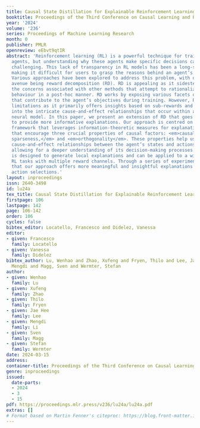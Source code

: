 ```yaml
---
title: Causal State Distillation for Explainable Reinforcement Learning
booktitle: Proceedings of the Third Conference on Causal Learning and Reasoning
year: '2024'
volume: '236'
series: Proceedings of Machine Learning Research
month: 0
publisher: PMLR
openreview: eEbvt9qtIR
abstract: 'Reinforcement learning (RL) is a powerful technique for training intelligent
  agents, but understanding why these agents make specific decisions can be quite
  challenging. This lack of transparency in RL models has been a long-standing problem,
  making it difficult for users to grasp the reasons behind an agent’s behaviour.
  Various approaches have been explored to address this problem, with one promising
  avenue being reward decomposition (RD). RD is appealing as it sidesteps some of
  the concerns associated with other methods that attempt to rationalize an agent’s
  behaviour in a post-hoc manner. RD works by exposing various facets of the rewards
  that contribute to the agent’s objectives during training. However, RD alone has
  limitations as it primarily offers insights based on sub-rewards and does not delve
  into the intricate cause-and-effect relationships that occur within an RL agent’s
  neural model. In this paper, we present an extension of RD that goes beyond sub-rewards
  to provide more informative explanations. Our approach is centred on a causal learning
  framework that leverages information-theoretic measures for explanation objectives
  that encourage three crucial properties of causal factors: <em>causal sufficiency,
  sparseness,</em> and <em>orthogonality</em>. These properties help us distill the
  cause-and-effect relationships between the agent’s states and actions or rewards,
  allowing for a deeper understanding of its decision-making processes. Our framework
  is designed to generate local explanations and can be applied to a wide range of
  RL tasks with multiple reward channels. Through a series of experiments, we demonstrate
  that our approach offers more meaningful and insightful explanations for the agent’s
  action selections.'
layout: inproceedings
issn: 2640-3498
id: lu24a
tex_title: Causal State Distillation for Explainable Reinforcement Learning
firstpage: 106
lastpage: 142
page: 106-142
order: 106
cycles: false
bibtex_editor: Locatello, Francesco and Didelez, Vanessa
editor:
- given: Francesco
  family: Locatello
- given: Vanessa
  family: Didelez
bibtex_author: Lu, Wenhao and Zhao, Xufeng and Fryen, Thilo and Lee, Jae Hee and Li,
  Mengdi and Magg, Sven and Wermter, Stefan
author:
- given: Wenhao
  family: Lu
- given: Xufeng
  family: Zhao
- given: Thilo
  family: Fryen
- given: Jae Hee
  family: Lee
- given: Mengdi
  family: Li
- given: Sven
  family: Magg
- given: Stefan
  family: Wermter
date: 2024-03-15
address:
container-title: Proceedings of the Third Conference on Causal Learning and Reasoning
genre: inproceedings
issued:
  date-parts:
  - 2024
  - 3
  - 15
pdf: https://proceedings.mlr.press/v236/lu24a/lu24a.pdf
extras: []
# Format based on Martin Fenner's citeproc: https://blog.front-matter.io/posts/citeproc-yaml-for-bibliographies/
---
```

